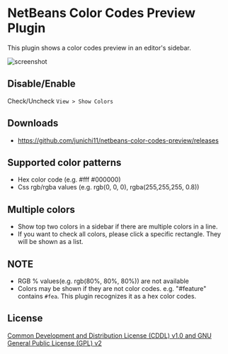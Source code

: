# NetBeans Color Codes Preview Plugin

This plugin shows a color codes preview in an editor's sidebar.

![screenshot](https://dl.dropboxusercontent.com/u/10953443/netbeans/color-codes-preview/netbeans-color-codes-preview-screenshot.png)

## Disable/Enable

Check/Uncheck `View > Show Colors`

## Downloads

- https://github.com/junichi11/netbeans-color-codes-preview/releases

## Supported color patterns

- Hex color code (e.g. #fff #000000)
- Css rgb/rgba values (e.g. rgb(0, 0, 0), rgba(255,255,255, 0.8))

## Multiple colors

- Show top two colors in a sidebar if there are multiple colors in a line.
- If you want to check all colors, please click a specific rectangle. They will be shown as a list.

## NOTE

- RGB % values(e.g. rgb(80%, 80%, 80%)) are not available
- Colors may be shown if they are not color codes. e.g. "#feature" contains `#fea`. This plugin recognizes it as a hex color codes. 

## License

[Common Development and Distribution License (CDDL) v1.0 and GNU General Public License (GPL) v2](http://netbeans.org/cddl-gplv2.html)
